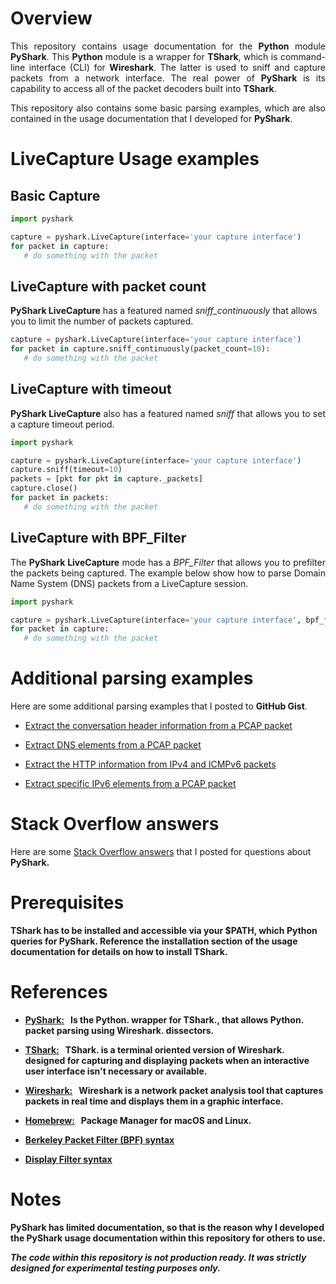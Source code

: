 # Overview

<p align="justify">
This repository contains usage documentation for the <b>Python</b> module <b>PyShark</b>. This <b>Python</b> module is a wrapper for <b>TShark</b>, which is command-line interface (CLI) for <b>Wireshark</b>. The latter is used to sniff and capture packets from a network interface. The real power of <b>PyShark</b> is its capability to access all of the packet decoders built into <b>TShark</b>.
</p>


<p align="justify">
This repository also contains some basic parsing examples, which are also contained in the usage documentation that I developed for <b>PyShark</b>.
</p>


# LiveCapture Usage examples

## Basic Capture

```python
import pyshark 

capture = pyshark.LiveCapture(interface='your capture interface')
for packet in capture:
   # do something with the packet
```

## LiveCapture with packet count

<p align="justify">

<b>PyShark LiveCapture</b> has a featured named <i>sniff_continuously</i> that allows you to limit the number of packets captured. 

</p>

```python
capture = pyshark.LiveCapture(interface='your capture interface')
for packet in capture.sniff_continuously(packet_count=10):
   # do something with the packet
```

## LiveCapture with timeout

<p align="justify">
<b>PyShark LiveCapture</b> also has a featured named <i>sniff</i> that allows you to set a capture timeout period. 
</p>

```python
import pyshark 

capture = pyshark.LiveCapture(interface='your capture interface')
capture.sniff(timeout=10)
packets = [pkt for pkt in capture._packets]
capture.close()
for packet in packets:
   # do something with the packet
```

## LiveCapture with BPF_Filter

<p align="justify">
The <b>PyShark LiveCapture</b> mode has a <i>BPF_Filter</i> that allows you to prefilter the packets being captured. The example below show how to parse Domain Name System (DNS) packets from a LiveCapture session.
</p>

```python
import pyshark 

capture = pyshark.LiveCapture(interface='your capture interface', bpf_filter='udp port 53')
for packet in capture:
   # do something with the packet
```

# Additional parsing examples

<p align="justify"> 

Here are some additional parsing examples that I posted to <b>GitHub Gist</b>.
  
</p>

* <a href="https://gist.github.com/johnbumgarner/b758aa24c768655940cd3352ce2a0921">Extract the conversation header information from a PCAP packet</a>

* <a href="https://gist.github.com/johnbumgarner/166b6371f975c8e0a0aeae2516771039">Extract DNS elements from a PCAP packet</a>

* <a href="https://gist.github.com/johnbumgarner/ff8c463dc668648dd9ffb0a9a9d939bc">Extract the HTTP information from IPv4 and ICMPv6 packets</a>

* <a href="https://gist.github.com/johnbumgarner/9594e36a31bf1e220838160c37bfc7d4">Extract specific IPv6 elements from a PCAP packet</a>


# Stack Overflow answers

<p align="justify"> 

Here are some <a href="https://stackoverflow.com/search?q=user%3A6083423+pyshark">Stack Overflow answers</a> that I posted for questions about <b>PyShark<b>. 

</p>


# Prerequisites

<p align="justify">

<b>TShark</b> has to be installed and accessible via your $PATH, which <b>Python</b> queries for <b>PyShark</b>.  Reference the installation section of the usage documentation for details on how to install <b>TShark</b>. 

</p>

# References

* [PyShark:](https://kiminewt.github.io/pyshark) &nbsp; Is the <b>Python</b>. wrapper for <b>TShark</b>., that allows <b>Python</b>. packet parsing using <b>Wireshark</b>. dissectors.

* [TShark:](https://www.wireshark.org/docs/man-pages/tshark.html) &nbsp; <b>TShark</b>. is a terminal oriented version of <b>Wireshark</b>. designed for capturing and displaying packets when an interactive user interface isn't necessary or available.

* [Wireshark:](https://www.wireshark.org) &nbsp; <b>Wireshark</b> is a network packet analysis tool that captures packets in real time and displays them in a graphic interface.

* [Homebrew:](https://brew.sh) &nbsp; Package Manager for macOS and Linux.

* [Berkeley Packet Filter (BPF) syntax](https://biot.com/capstats/bpf.html)

* [Display Filter syntax](https://wiki.wireshark.org/DisplayFilters)

# Notes

<p align="justify">

<b>PyShark</b> has limited documentation, so that is the reason why I developed the <b>PyShark</b> usage documentation within this repository for others to use. 

</p>

_The code within this repository is **not** production ready. It was **strictly** designed for experimental testing purposes only._
